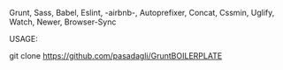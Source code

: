 Grunt,
Sass,
Babel,
Eslint, -airbnb-,
Autoprefixer,
Concat,
Cssmin,
Uglify,
Watch,
Newer,
Browser-Sync

USAGE:

git clone https://github.com/pasadagli/GruntBOILERPLATE
